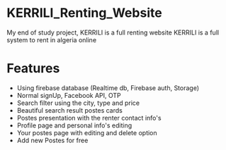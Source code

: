 # KERRILI_Renting_Website
My end of study project, KERRILI is a full renting website
KERRILI is a full system to rent in algeria online
# Features
- Using firebase database (Realtime db, Firebase auth, Storage)
- Normal signUp, Facebook API, OTP
- Search filter using the city, type and price
- Beautiful search result postes cards
- Postes presentation with the renter contact info's
- Profile page and personal info's editing 
- Your postes page with editing and delete option
- Add new Postes for free
